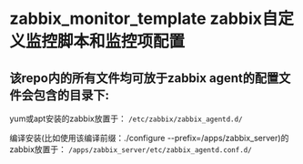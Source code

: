 # zabbix_monitor_template zabbix自定义监控脚本和监控项配置

## 该repo内的所有文件均可放于zabbix agent的配置文件会包含的目录下:

yum或apt安装的zabbix放置于：
`/etc/zabbix/zabbix_agentd.d/`

编译安装(比如使用该编译前缀：./configure --prefix=/apps/zabbix_server)的zabbix放置于：
`/apps/zabbix_server/etc/zabbix_agentd.conf.d/`
